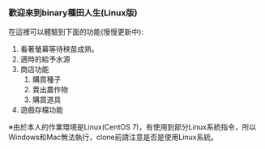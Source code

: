 ### 歡迎來到binary種田人生(Linux版)

在這裡可以體驗到下面的功能(慢慢更新中):

1. 看著螢幕等待秧苗成熟。
2. 適時的給予水源
3. 商店功能
	1. 購買種子
	2. 賣出農作物
	3. 購買道具
4. 遊戲存檔功能

※由於本人的作業環境是Linux(CentOS 7)，有使用到部分Linux系統指令，所以Windows和Mac無法執行，clone前請注意是否是使用Linux系統。

